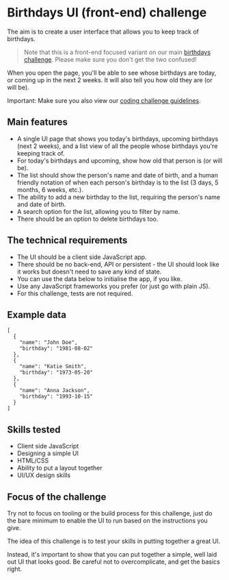 
# Birthdays UI (front-end) challenge

The aim is to create a user interface that allows you to keep track of birthdays.

> Note that this is a front-end focused variant on our main [birthdays challenge](birthdays.md).
> Please make sure you don't get the two confused!

When you open the page, you'll be able to see whose birthdays are today, or coming up in the next 2 weeks. It will also tell you how old they are (or will be).

Important: Make sure you also view our [coding challenge guidelines](README.md).

## Main features

- A single UI page that shows you today's birthdays, upcoming birthdays (next 2 weeks), and a list view of all the people whose birthdays you're keeping track of.
- For today's birthdays and upcoming, show how old that person is (or will be).
- The list should show the person's name and date of birth, and a human friendly notation of when each person's birthday is to the list (3 days, 5 months, 6 weeks, etc.).
- The ability to add a new birthday to the list, requiring the person's name and date of birth.
- A search option for the list, allowing you to filter by name.
- There should be an option to delete birthdays too.

## The technical requirements

- The UI should be a client side JavaScript app.
- There should be no back-end, API or persistent - the UI should look like it works but doesn't need to save any kind of state.
- You can use the data below to initialise the app, if you like.
- Use any JavaScript frameworks you prefer (or just go with plain JS).
- For this challenge, tests are not required.

## Example data

```
[
  {
    "name": "John Doe",
    "birthday": "1981-08-02"
  },
  {
    "name": "Katie Smith",
    "birthday": "1973-05-20"
  },
  {
    "name": "Anna Jackson",
    "birthday": "1993-10-15"
  }
]
```

## Skills tested

- Client side JavaScript
- Designing a simple UI
- HTML/CSS
- Ability to put a layout together
- UI/UX design skills

## Focus of the challenge

Try not to focus on tooling or the build process for this challenge, just do the bare minimum to enable the UI to run based on the instructions you give.

The idea of this challenge is to test your skills in putting together a great UI.

Instead, it's important to show that you can put together a simple, well laid out UI that looks good. Be careful not to overcomplicate, and get the basics right.
